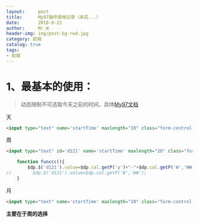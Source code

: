 ```yaml
---
layout:     post                  
title:      My97插件使用记录（未完...） 
date:       2018-8-22             
author:     Mr.W                   
header-img: img/post-bg-rwd.jpg  
category: 前端   
catalog: true  
tags:                             
- 前端 
---
```


# 1、最基本的使用：

> 动态限制不可选取今天之前的时间，具体[My97文档](http://www.my97.net/demo/index.htm)

天

```html
<input type="text" name='startTime' maxlength="20" class="form-control Wdate" readonly='true' onclick="WdatePicker({skin:'whyGreen',dateFmt:'yyyy-MM-dd',minDate:'%y-%M-%d'})" />
```
周

```html
<input type="text" id='d121' name='startTime' maxlength="20" class="form-control Wdate" readonly='true' onfocus="WdatePicker({dateFmt:'yyyy-MM-WW-dd',isShowWeek:true,onpicked:funccc,errDealMode:3,minDate:'%y-%M-%d'})" />
```

```js
    function funccc(){
        $dp.$('d121').value=$dp.cal.getP('y')+"-"+$dp.cal.getP('W','WW');
//        $dp.$('d121').value=$dp.cal.getP('W','WW');
    }
```

月

```html
<input type="text" name='startTime' maxlength="20" class="form-control Wdate" readonly='true' onclick="WdatePicker({skin:'whyGreen',dateFmt:'yyyy-MM',minDate:'%y-%M-%d'})" />
```

**主要在于周的选择**


